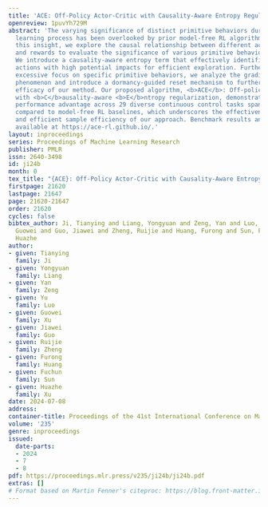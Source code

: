 ```yaml
---
title: 'ACE: Off-Policy Actor-Critic with Causality-Aware Entropy Regularization'
openreview: 1puvYh729M
abstract: 'The varying significance of distinct primitive behaviors during the policy
  learning process has been overlooked by prior model-free RL algorithms. Leveraging
  this insight, we explore the causal relationship between different action dimensions
  and rewards to evaluate the significance of various primitive behaviors during training.
  We introduce a causality-aware entropy term that effectively identifies and prioritizes
  actions with high potential impacts for efficient exploration. Furthermore, to prevent
  excessive focus on specific primitive behaviors, we analyze the gradient dormancy
  phenomenon and introduce a dormancy-guided reset mechanism to further enhance the
  efficacy of our method. Our proposed algorithm, <b>ACE</b>: Off-policy <b>A</b>ctor-critic
  with <b>C</b>ausality-aware <b>E</b>ntropy regularization, demonstrates a substantial
  performance advantage across 29 diverse continuous control tasks spanning 7 domains
  compared to model-free RL baselines, which underscores the effectiveness, versatility,
  and efficient sample efficiency of our approach. Benchmark results and videos are
  available at https://ace-rl.github.io/.'
layout: inproceedings
series: Proceedings of Machine Learning Research
publisher: PMLR
issn: 2640-3498
id: ji24b
month: 0
tex_title: "{ACE}: Off-Policy Actor-Critic with Causality-Aware Entropy Regularization"
firstpage: 21620
lastpage: 21647
page: 21620-21647
order: 21620
cycles: false
bibtex_author: Ji, Tianying and Liang, Yongyuan and Zeng, Yan and Luo, Yu and Xu,
  Guowei and Guo, Jiawei and Zheng, Ruijie and Huang, Furong and Sun, Fuchun and Xu,
  Huazhe
author:
- given: Tianying
  family: Ji
- given: Yongyuan
  family: Liang
- given: Yan
  family: Zeng
- given: Yu
  family: Luo
- given: Guowei
  family: Xu
- given: Jiawei
  family: Guo
- given: Ruijie
  family: Zheng
- given: Furong
  family: Huang
- given: Fuchun
  family: Sun
- given: Huazhe
  family: Xu
date: 2024-07-08
address:
container-title: Proceedings of the 41st International Conference on Machine Learning
volume: '235'
genre: inproceedings
issued:
  date-parts:
  - 2024
  - 7
  - 8
pdf: https://proceedings.mlr.press/v235/ji24b/ji24b.pdf
extras: []
# Format based on Martin Fenner's citeproc: https://blog.front-matter.io/posts/citeproc-yaml-for-bibliographies/
---
```

